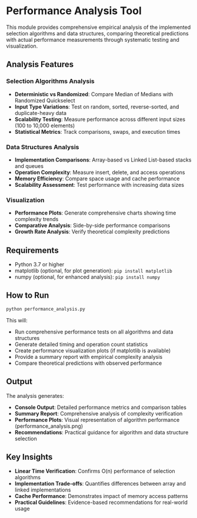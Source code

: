 # Performance Analysis Tool

This module provides comprehensive empirical analysis of the implemented selection algorithms and data structures, comparing theoretical predictions with actual performance measurements through systematic testing and visualization.

## Analysis Features

### Selection Algorithms Analysis
- **Deterministic vs Randomized**: Compare Median of Medians with Randomized Quickselect
- **Input Type Variations**: Test on random, sorted, reverse-sorted, and duplicate-heavy data
- **Scalability Testing**: Measure performance across different input sizes (100 to 10,000 elements)
- **Statistical Metrics**: Track comparisons, swaps, and execution times

### Data Structures Analysis
- **Implementation Comparisons**: Array-based vs Linked List-based stacks and queues
- **Operation Complexity**: Measure insert, delete, and access operations
- **Memory Efficiency**: Compare space usage and cache performance
- **Scalability Assessment**: Test performance with increasing data sizes

### Visualization
- **Performance Plots**: Generate comprehensive charts showing time complexity trends
- **Comparative Analysis**: Side-by-side performance comparisons
- **Growth Rate Analysis**: Verify theoretical complexity predictions

## Requirements

- Python 3.7 or higher
- matplotlib (optional, for plot generation): `pip install matplotlib`
- numpy (optional, for enhanced analysis): `pip install numpy`

## How to Run

```bash
python performance_analysis.py
```

This will:
- Run comprehensive performance tests on all algorithms and data structures
- Generate detailed timing and operation count statistics
- Create performance visualization plots (if matplotlib is available)
- Provide a summary report with empirical complexity analysis
- Compare theoretical predictions with observed performance

## Output

The analysis generates:
- **Console Output**: Detailed performance metrics and comparison tables
- **Summary Report**: Comprehensive analysis of complexity verification
- **Performance Plots**: Visual representation of algorithm performance (performance_analysis.png)
- **Recommendations**: Practical guidance for algorithm and data structure selection

## Key Insights

- **Linear Time Verification**: Confirms O(n) performance of selection algorithms
- **Implementation Trade-offs**: Quantifies differences between array and linked implementations
- **Cache Performance**: Demonstrates impact of memory access patterns
- **Practical Guidelines**: Evidence-based recommendations for real-world usage
